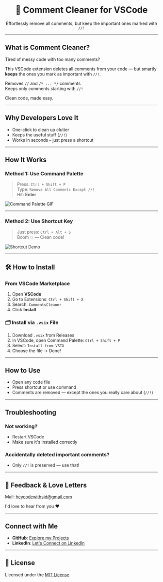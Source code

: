 <h1 align="center">🧹 Comment Cleaner for VSCode</h1>
<p align="center">Effortlessly remove all comments, but keep the important ones marked with <code>//!</code></p>

---

## What is Comment Cleaner?

Tired of messy code with too many comments?

This VSCode extension deletes all comments from your code — but smartly **keeps** the ones you mark as important with `//!`.

Removes `//` and `/* ... */` comments  
Keeps only comments starting with `//!`  

Clean code, made easy.

---

## Why Developers Love It

- One-click to clean up clutter
- Keeps the useful stuff (`//!`)
- Works in seconds – just press a shortcut

---

## How It Works

### Method 1: Use Command Palette

> Press: `Ctrl + Shift + P`  
> Type: `Remove All Comments Except //!`  
> Hit: **Enter**

![Command Palette GIF](https://raw.githubusercontent.com/SiddharthPatel-10/vscode-extension-comment-cleaner-for-ai-generated-code/refs/heads/main/gifs/command-palette.gif)

---

### Method 2: Use Shortcut Key

> Just press: `Ctrl + Alt + S`  
> Boom 💥 — Clean code!

![Shortcut Demo](https://raw.githubusercontent.com/SiddharthPatel-10/vscode-extension-comment-cleaner-for-ai-generated-code/refs/heads/main/gifs/shortcut.gif)

---

## 🛠️ How to Install

### From VSCode Marketplace

1. Open **VSCode**
2. Go to Extensions: `Ctrl + Shift + X`
3. Search: `CommentsCleaner`
4. Click **Install**

### 🗂️ Install via `.vsix` File

1. Download `.vsix` from Releases
2. In VSCode, open Command Palette: `Ctrl + Shift + P`
3. Select: `Install from VSIX`
4. Choose the file → Done!

---

## How to Use

- Open any code file
- Press shortcut or use command
- Comments are removed — except the ones you really care about (`//!`)

---

## Troubleshooting

### Not working?

- Restart VSCode
- Make sure it's installed correctly

### Accidentally deleted important comments?

- Only `//!` is preserved — use that!

---

## 💬 Feedback & Love Letters

Mail: [heycodewithsid@gmail.com](mailto:heycodewithsid@gmail.com)

I'd love to hear from you ❤️

---

## Connect with Me

- **GitHub**: [Explore my Projects](https://github.com/SiddharthPatel-06)
- **LinkedIn**: [Let's Connect on LinkedIn](https://www.linkedin.com/in/siddharth-patel-b1ba53270/)

---

## 📄 License

Licensed under the [MIT License](./LICENSE.md)
